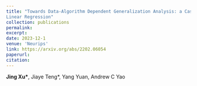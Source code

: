 ```yaml
---
title: "Towards Data-Algorithm Dependent Generalization Analysis: a Case Study on Overparameterized
Linear Regression"
collection: publications
permalink: 
excerpt: 
date: 2023-12-1
venue: 'Neurips'
link: https://arxiv.org/abs/2202.06054
paperurl: 
citation: 
---
```

**Jing Xu\***, Jiaye Teng\*, Yang Yuan, Andrew C Yao

